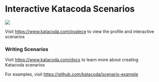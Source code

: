 # Interactive Katacoda Scenarios

[![](http://shields.katacoda.com/katacoda/pvalece/count.svg)](https://www.katacoda.com/pvalece "Get your profile on Katacoda.com")

Visit https://www.katacoda.com/pvalece to view the profile and interactive scenarios

### Writing Scenarios
Visit https://www.katacoda.com/docs to learn more about creating Katacoda scenarios

For examples, visit https://github.com/katacoda/scenario-example
